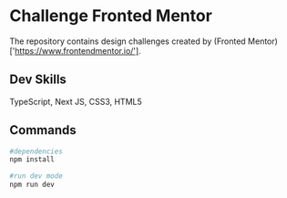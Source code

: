 # Challenge Fronted Mentor

The repository contains design challenges created by (Fronted Mentor)['https://www.frontendmentor.io/'].

## Dev Skills

TypeScript, Next JS, CSS3, HTML5

## Commands

```bash
#dependencies
npm install

#run dev mode
npm run dev
```

